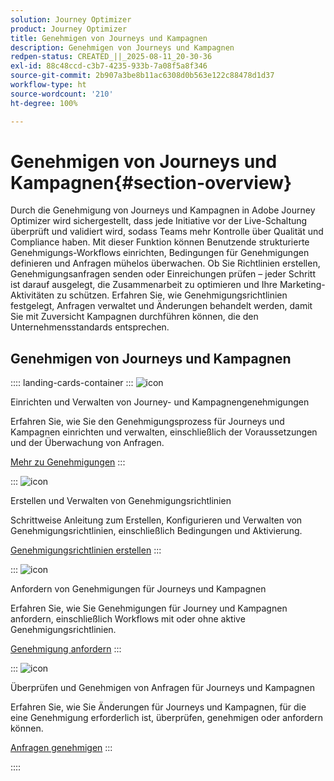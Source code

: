 ```yaml
---
solution: Journey Optimizer
product: Journey Optimizer
title: Genehmigen von Journeys und Kampagnen
description: Genehmigen von Journeys und Kampagnen
redpen-status: CREATED_||_2025-08-11_20-30-36
exl-id: 88c48ccd-c3b7-4235-933b-7a08f5a8f346
source-git-commit: 2b907a3be8b11ac6308d0b563e122c88478d1d37
workflow-type: ht
source-wordcount: '210'
ht-degree: 100%

---
```


# Genehmigen von Journeys und Kampagnen{#section-overview}

Durch die Genehmigung von Journeys und Kampagnen in Adobe Journey Optimizer wird sichergestellt, dass jede Initiative vor der Live-Schaltung überprüft und validiert wird, sodass Teams mehr Kontrolle über Qualität und Compliance haben. Mit dieser Funktion können Benutzende strukturierte Genehmigungs-Workflows einrichten, Bedingungen für Genehmigungen definieren und Anfragen mühelos überwachen. Ob Sie Richtlinien erstellen, Genehmigungsanfragen senden oder Einreichungen prüfen – jeder Schritt ist darauf ausgelegt, die Zusammenarbeit zu optimieren und Ihre Marketing-Aktivitäten zu schützen. Erfahren Sie, wie Genehmigungsrichtlinien festgelegt, Anfragen verwaltet und Änderungen behandelt werden, damit Sie mit Zuversicht Kampagnen durchführen können, die den Unternehmensstandards entsprechen.

## Genehmigen von Journeys und Kampagnen

:::: landing-cards-container
:::
![icon](https://cdn.experienceleague.adobe.com/icons/book.svg)

Einrichten und Verwalten von Journey- und Kampagnengenehmigungen

Erfahren Sie, wie Sie den Genehmigungsprozess für Journeys und Kampagnen einrichten und verwalten, einschließlich der Voraussetzungen und der Überwachung von Anfragen.

[Mehr zu Genehmigungen](../using/test-approve/gs-approval.md)
:::

:::
![icon](https://cdn.experienceleague.adobe.com/icons/gear.svg)

Erstellen und Verwalten von Genehmigungsrichtlinien

Schrittweise Anleitung zum Erstellen, Konfigurieren und Verwalten von Genehmigungsrichtlinien, einschließlich Bedingungen und Aktivierung.

[Genehmigungsrichtlinien erstellen](../using/test-approve/approval-policies.md)
:::

:::
![icon](https://cdn.experienceleague.adobe.com/icons/list-check.svg)

Anfordern von Genehmigungen für Journeys und Kampagnen

Erfahren Sie, wie Sie Genehmigungen für Journey und Kampagnen anfordern, einschließlich Workflows mit oder ohne aktive Genehmigungsrichtlinien.

[Genehmigung anfordern](../using/test-approve/request-approval.md)
:::

:::
![icon](https://cdn.experienceleague.adobe.com/icons/shield-halved.svg)

Überprüfen und Genehmigen von Anfragen für Journeys und Kampagnen

Erfahren Sie, wie Sie Änderungen für Journeys und Kampagnen, für die eine Genehmigung erforderlich ist, überprüfen, genehmigen oder anfordern können.

[Anfragen genehmigen](../using/test-approve/review-approve-request.md)
:::

::::
